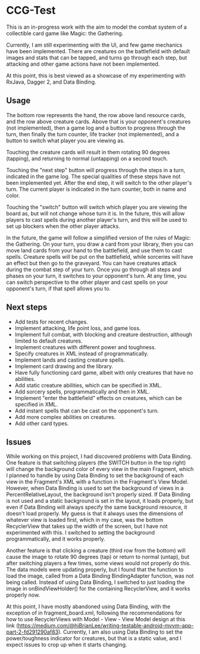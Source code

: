# CCG-Test

This is an in-progress work with the aim to model the combat system of a collectible card game like Magic: the Gathering.

Currently, I am still experimenting with the UI, and few game mechanics have been implemented. There are creatures on the battlefield with default images and stats that can be tapped, and turns go through each step, but attacking and other game actions have not been implemented.

At this point, this is best viewed as a showcase of my experimenting with RxJava, Dagger 2, and Data Binding.

## Usage

The bottom row represents the hand, the row above land resource cards, and the row above creature cards. Above that is your opponent's creatures (not implemented), then a game log and a button to progress through the turn, then finally the turn counter, life tracker (not implemented), and a button to switch what player you are viewing as.

Touching the creature cards will result in them rotating 90 degrees (tapping), and returning to normal (untapping) on a second touch.

Touching the "next step" button will progress through the steps in a turn, indicated in the game log. The special qualities of these steps have not been implemented yet. After the end step, it will switch to the other player's turn. The current player is indicated in the turn counter, both in name and color.

Touching the "switch" button will switch which player you are viewing the board as, but will not change whose turn it is. In the future, this will allow players to cast spells during another player's turn, and this will be used to set up blockers when the other player attacks.

In the future, the game will follow a simplified version of the rules of Magic: the Gathering. On your turn, you draw a card from your library, then you can move land cards from your hand to the battlefield, and use them to cast spells. Creature spells will be put on the battlefield, while sorceries will have an effect but then go to the graveyard. You can have creatures attack during the combat step of your turn. Once you go through all steps and phases on your turn, it switches to your opponent's turn. At any time, you can switch perspective to the other player and cast spells on your opponent's turn, if that spell allows you to.

## Next steps

* Add tests for recent changes.
* Implement attacking, life point loss, and game loss.
* Implement full combat, with blocking and creature destruction, although limited to default creatures.
* Implement creatures with different power and toughness.
* Specify creatures in XML instead of programmatically.
* Implement lands and casting creature spells.
* Implement card drawing and the library.
* Have fully functioning card game, albeit with only creatures that have no abilities.
* Add static creature abilities, which can be specified in XML.
* Add sorcery spells, programmatically and then in XML.
* Implement "enter the battlefield" effects on creatures, which can be specified in XML.
* Add instant spells that can be cast on the opponent's turn.
* Add more complex abilities on creatures.
* Add other card types.

## Issues
While working on this project, I had discovered problems with Data Binding. One feature is that switching players (the SWITCH button in the top right) will change the background color of every view in the main Fragment, which I planned to handle by using Data Binding to set the background of each view in the Fragment's XML with a function in the Fragment's View Model. However, when Data Binding is used to set the background of views in a PercentRelativeLayout, the background isn't properly sized. If Data Binding is not used and a static background is set in the layout, it loads properly, but even if Data Binding will always specify the same background resource, it doesn't load properly. My guess is that it always uses the dimensions of whatever view is loaded first, which in my case, was the bottom RecyclerView that takes up the width of the screen, but I have not experimented with this. I switched to setting the background programmatically, and it works properly.

Another feature is that clicking a creature (third row from the bottom) will cause the image to rotate 90 degrees (tap) or return to normal (untap), but after switching players a few times, some views would not properly do this. The data models were updating properly, but I found that the function to load the image, called from a Data Binding BindingAdapter function, was not being called. Instead of using Data Binding, I switched to just loading the image in onBindViewHolder() for the containing RecyclerView, and it works properly now.

At this point, I have mostly abandoned using Data Binding, with the exception of in fragment_board.xml, following the recommendations for how to use RecyclerViews with Model - View - View Model design at this link (https://medium.com/@hiBrianLee/writing-testable-android-mvvm-app-part-2-fd291290af83). Currently, I am also using Data Binding to set the power/toughness indicator for creatures, but that is a static value, and I expect issues to crop up when it starts changing.
